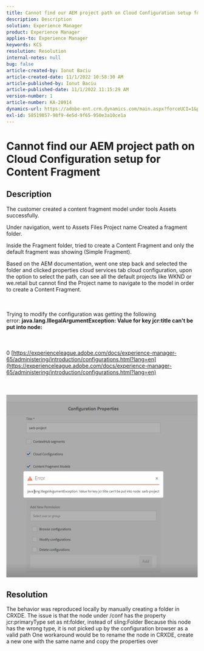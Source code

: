 ```yaml
---
title: Cannot find our AEM project path on Cloud Configuration setup for Content Fragment
description: Description
solution: Experience Manager
product: Experience Manager
applies-to: Experience Manager
keywords: KCS
resolution: Resolution
internal-notes: null
bug: false
article-created-by: Ionut Baciu
article-created-date: 11/1/2022 10:58:30 AM
article-published-by: Ionut Baciu
article-published-date: 11/1/2022 11:15:29 AM
version-number: 1
article-number: KA-20914
dynamics-url: https://adobe-ent.crm.dynamics.com/main.aspx?forceUCI=1&pagetype=entityrecord&etn=knowledgearticle&id=0bbd461e-d459-ed11-9561-6045bd006e5a
exl-id: 58519857-98f9-4e5d-9f65-950e3a10ce1a
---
```

# Cannot find our AEM project path on Cloud Configuration setup for Content Fragment

## Description


The customer created a content fragment model under tools  Assets successfully.

Under navigation, went to Assets  Files  Project name  Created a fragment folder.

 Inside the Fragment folder, tried to create a Content Fragment and only the default fragment was showing (Simple Fragment).

Based on the AEM documentation, went one step back and selected the folder and clicked properties  cloud services tab  cloud configuration, upon the option to select the path, can see all the default projects like WKND or we.retail but cannot find the Project name to navigate to the model in order to create a Content Fragment.


<br><br>Trying to modify the configuration was getting the following error: <b>java.lang.IllegalArgumentException: Value for key jcr:title can't be put into node:</b><br><br> <br><br>0 [https://experienceleague.adobe.com/docs/experience-manager-65/administering/introduction/configurations.html?lang=en](https://experienceleague.adobe.com/docs/experience-manager-65/administering/introduction/configurations.html?lang=en)<br><br> <br><br>![](assets/___2409f242-d659-ed11-9561-6045bd006e5a___.png)<br>

## Resolution


The behavior was reproduced locally by manually creating a folder in CRXDE.
The issue is that the node under /conf has the property jcr:primaryType set as nt:folder, instead of sling:Folder
Because this node has the wrong type, it is not picked up by the configuration browser as a valid path
One workaround would be to rename the node in CRXDE, create a new one with the same name and copy the properties over
